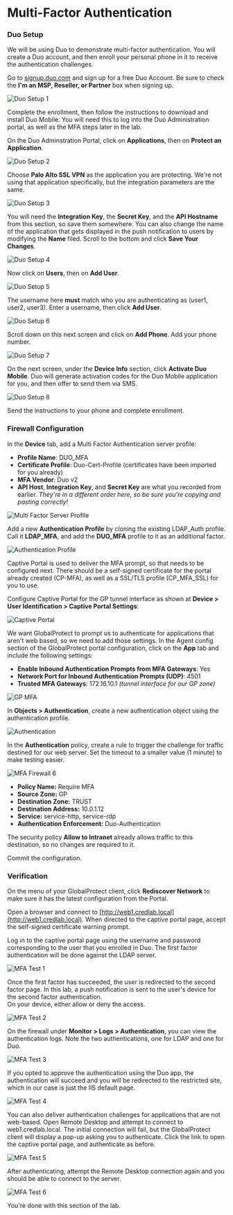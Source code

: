 <h1>Multi-Factor Authentication</h1>

### Duo Setup

We will be using Duo to demonstrate multi-factor authentication.  You will create a Duo account,
and then enroll your personal phone in it to receive the authentication challenges.

Go to [signup.duo.com](https://signup.duo.com) and sign up for a free Duo Account.  Be sure to
check the **I'm an MSP, Reseller, or Partner** box when signing up.

![Duo Setup 1](img/mfa/duo_setup_1.png)

Complete the enrollment, then follow the instructions to download and install Duo Mobile.  You will
need this to log into the Duo Administration portal, as well as the MFA steps later in the lab.

On the Duo Adminstration Portal, click on **Applications**, then on **Protect an Application**.

![Duo Setup 2](img/mfa/duo_setup_2.png)

Choose **Palo Alto SSL VPN** as the application you are protecting.  We're not using that
application specifically, but the integration parameters are the same.

![Duo Setup 3](img/mfa/duo_setup_3.png)

You will need the **Integration Key**, the **Secret Key**, and the **API Hostname** from this 
section, so save them somewhere.  You can also change the name of the application that gets 
displayed in the push notification to users by modifying the **Name** filed.  Scroll to the bottom
and click **Save Your Changes**.

![Duo Setup 4](img/mfa/duo_setup_4.png)

Now click on **Users**, then on **Add User**.

![Duo Setup 5](img/mfa/duo_setup_5.png)

The username here **must** match who you are authenticating as (user1, user2, user3).  Enter a 
username, then click **Add User**.

![Duo Setup 6](img/mfa/duo_setup_6.png)

Scroll down on this next screen and click on **Add Phone**.   Add your phone number.

![Duo Setup 7](img/mfa/duo_setup_7.png)

On the next screen, under the **Device Info** section, click **Activate Duo Mobile**.  Duo will 
generate activation codes for the Duo Mobile application for you, and then offer to send them via 
SMS.

![Duo Setup 8](img/mfa/duo_setup_8.png)

Send the instructions to your phone and complete enrollment.

### Firewall Configuration

In the **Device** tab, add a Multi Factor Authentication server profile:

  - **Profile Name**: DUO_MFA
  - **Certificate Profile**: Duo-Cert-Profile (certificates have been imported for you already)
  - **MFA Vendor**: Duo v2
  - **API Host**, **Integration Key**, and **Secret Key** are what you recorded from earlier.
    *They're in a different order here, so be sure you're copying and pasting correctly!*

![Multi Factor Server Profile](img/mfa/mfa_server_profile.png)

Add a new **Authentication Profile** by cloning the existing LDAP_Auth profile.  Call it 
**LDAP_MFA**, and add the **DUO_MFA** profile to it as an additional factor.

![Authentication Profile](img/mfa/auth_profile.png)

Captive Portal is used to deliver the MFA prompt, so that needs to be configured next.  There
should be a self-signed certificate for the portal already created (CP-MFA), as well as a SSL/TLS
profile (CP_MFA_SSL) for you to use.

Configure Captive Portal for the GP tunnel interface as shown at
**Device > User Identification > Captive Portal Settings**:

![Captive Portal](img/mfa/captive_portal.png)

We want GlobalProtect to prompt us to authenticate for applications that aren't web based, so we
need to add those settings.  In the Agent config section of the GlobalProtect portal configuration,
click on the **App** tab and include the following settings:

  - **Enable Inbound Authentication Prompts from MFA Gateways**: Yes
  - **Network Port for Inbound Authentication Prompts (UDP)**: 4501
  - **Trusted MFA Gateways**: 172.16.10.1 *(tunnel interface for our GP zone)*

![GP MFA](img/mfa/gp_mfa.png)

In **Objects > Authentication**, create a new authentication object using the authentication 
profile.

![Authentication](img/mfa/authentication.png)

In the **Authentication** policy, create a rule to trigger the challenge for traffic destined for
our web server.  Set the timeout to a smaller value (1 minute) to make testing easier.

![MFA Firewall 6](img/mfa/mfa_firewall_6.png)

  - **Policy Name:** Require MFA
  - **Source Zone:** GP
  - **Destination Zone:** TRUST
  - **Destination Address:** 10.0.1.12
  - **Service:** service-http, service-rdp
  - **Authentication Enforcement:** Duo-Authentication

The security policy **Allow to Intranet** already allows traffic to this destination, so no changes
are required to it.

Commit the configuration.

### Verification

On the menu of your GlobalProtect client, click **Rediscover Network** to make sure it has the
latest configuration from the Portal.

Open a browser and connect to [http://web1.credlab.local](http://web1.credlab.local).  When 
directed to the captive portal page, accept the self-signed certificate warning prompt.

Log in to the captive portal page using the username and password corresponding to the user that 
you enrolled in Duo.  The first factor authentication will be done against the LDAP server.

![MFA Test 1](img/mfa/mfa_test_1.png)

Once the first factor has succeeded, the user is redirected to the second factor page.  In this 
lab, a push notification is sent to the user's device for the second factor authentication.  
On your device, either allow or deny the access.

![MFA Test 2](img/mfa/mfa_test_2.png)

On the firewall under **Monitor > Logs > Authentication**, you can view the authentication logs.
Note the two authentications, one for LDAP and one for Duo.

![MFA Test 3](img/mfa/mfa_test_3.png)  

If you opted to approve the authentication using the Duo app, the authentication will succeed and 
you will be redirected to the restricted site, which in our case is just the IIS default page.

![MFA Test 4](img/mfa/mfa_test_4.png)

You can also deliver authentication challenges for applications that are not web-based.  Open 
Remote Desktop and attempt to connect to web1.credlab.local.  The initial connection will fail, but
the GlobalProtect client will display a pop-up asking you to authenticate.  Click the link to open
the captive portal page, and authenticate as before.

![MFA Test 5](img/mfa/mfa_test_5.png)

After authenticating, attempt the Remote Desktop connection again and you should be able to connect
to the server.

![MFA Test 6](img/mfa/mfa_test_6.png)

You're done with this section of the lab.